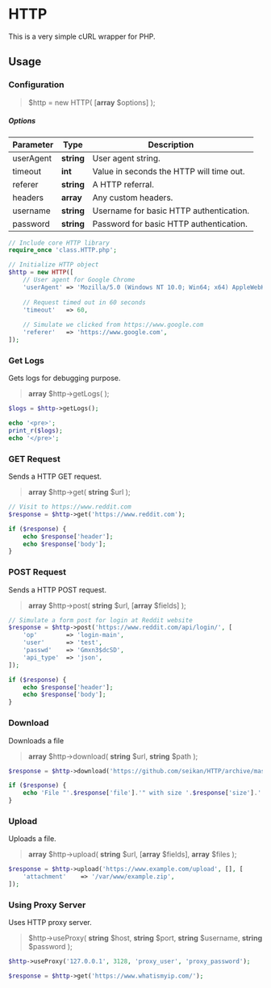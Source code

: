 # HTTP

This is a very simple cURL wrapper for PHP.



## Usage

### Configuration

> \$http = new HTTP( \[**array** $options\] );

##### Options

| Parameter | Type       | Description                              |
| --------- | ---------- | ---------------------------------------- |
| userAgent | **string** | User agent string.                       |
| timeout   | **int**    | Value in seconds the HTTP will time out. |
| referer   | **string** | A HTTP referral.                         |
| headers   | **array**  | Any custom headers.                      |
| username  | **string** | Username for basic HTTP authentication.  |
| password  | **string** | Password for basic HTTP authentication.  |



```php
// Include core HTTP library
require_once 'class.HTTP.php';

// Initialize HTTP object
$http = new HTTP([
  	// User agent for Google Chrome
	'userAgent'	=> 'Mozilla/5.0 (Windows NT 10.0; Win64; x64) AppleWebKit/537.36 (KHTML, like Gecko) Chrome/61.0.3163.100 Safari/537.36',
  
  	// Request timed out in 60 seconds
  	'timeout'	=> 60,
  
  	// Simulate we clicked from https://www.google.com
  	'referer'	=> 'https://www.google.com',
]);
```



### Get Logs

Gets logs for debugging purpose.

> **array** \$http->getLogs( );

```php
$logs = $http->getLogs();

echo '<pre>';
print_r($logs);
echo '</pre>';
```



### GET Request

Sends a HTTP GET request.

> **array** \$http->get( **string** \$url );

```php
// Visit to https://www.reddit.com
$response = $http->get('https://www.reddit.com');

if ($response) {
  	echo $response['header'];
    echo $response['body'];
}
```



### POST Request

Sends a HTTP POST request.

>  **array** \$http->post( **string** \$url, \[**array** \$fields\] );

```php
// Simulate a form post for login at Reddit website
$response = $http->post('https://www.reddit.com/api/login/', [
	'op'		=> 'login-main',
	'user'		=> 'test',
	'passwd'	=> 'Gmxn3$dcSD',
  	'api_type'	=> 'json',
]);

if ($response) {
  	echo $response['header'];
    echo $response['body'];
}
```



### Download

Downloads a file

> **array** \$http->download( **string** \$url, **string** \$path );

```php
$response = $http->download('https://github.com/seikan/HTTP/archive/master.zip', '/var/www/');

if ($response) {
    echo 'File "'.$response['file'].'" with size '.$response['size'].' bytes has been downloads.';
}
```



### Upload

Uploads a file.

> **array** \$http->upload( **string** \$url, \[**array** $fields\], **array** \$files );

```php
$response = $http->upload('https://www.example.com/upload', [], [
	'attachment'	=> '/var/www/example.zip',
]);
```



### Using Proxy Server

Uses HTTP proxy server.

> \$http->useProxy( **string** \$host, **string** \$port, **string** \$username, **string** \$password );

```php
$http->useProxy('127.0.0.1', 3128, 'proxy_user', 'proxy_password');

$response = $http->get('https://www.whatismyip.com/');
```


